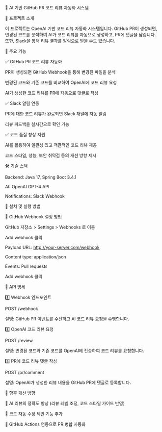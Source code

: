 🚀 AI 기반 GitHub PR 코드 리뷰 자동화 시스템

📌 프로젝트 소개

이 프로젝트는 OpenAI 기반 코드 리뷰 자동화 시스템입니다. GitHub PR이 생성되면, 변경된 코드를 분석하여 AI가 코드 리뷰를 자동으로 생성하고, PR에 댓글을 남깁니다. 또한, Slack을 통해 리뷰 결과를 알림으로 받을 수도 있습니다.

🎯 주요 기능

✅ GitHub PR 코드 리뷰 자동화

PR이 생성되면 GitHub Webhook을 통해 변경된 파일을 분석

변경된 코드와 기존 코드를 비교하여 OpenAI에 코드 리뷰 요청

AI가 생성한 코드 리뷰를 PR에 자동으로 댓글로 작성

✅ Slack 알림 연동

PR에 대한 코드 리뷰가 완료되면 Slack 채널에 자동 알림

리뷰 피드백을 실시간으로 확인 가능

✅ 코드 품질 향상 지원

AI를 활용하여 일관성 있고 객관적인 코드 리뷰 제공

코드 스타일, 성능, 보안 취약점 등의 개선 방향 제시

🛠 기술 스택

Backend: Java 17, Spring Boot 3.4.1

AI: OpenAI GPT-4 API

Notifications: Slack Webhook

🚀 설치 및 실행 방법

🔗 GitHub Webhook 설정 방법

GitHub 저장소 > Settings > Webhooks 로 이동

Add webhook 클릭

Payload URL: http://your-server.com/webhook

Content type: application/json

Events: Pull requests

Add webhook 클릭

📌 API 명세

1️⃣ Webhook 엔드포인트

POST /webhook

설명: GitHub PR 이벤트를 수신하고 AI 코드 리뷰 요청을 수행합니다.

2️⃣ OpenAI 코드 리뷰 요청

POST /review

설명: 변경된 코드와 기존 코드를 OpenAI에 전송하여 코드 리뷰를 요청합니다.

3️⃣ PR에 코드 리뷰 댓글 작성

POST /pr/comment

설명: OpenAI가 생성한 리뷰 내용을 GitHub PR에 댓글로 등록합니다.

🎯 향후 개선 방향

🚀 AI 리뷰의 정확도 향상 (리뷰 레벨 조정, 코드 스타일 가이드 반영)

🚀 코드 자동 수정 제안 기능 추가

🚀 GitHub Actions 연동으로 PR 병합 자동화
